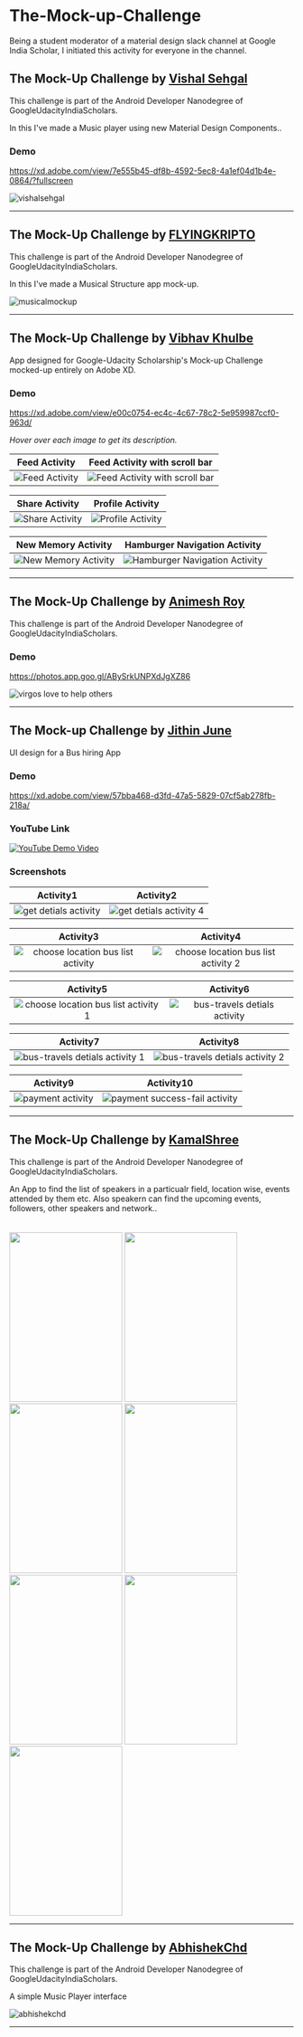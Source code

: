 # The-Mock-up-Challenge
Being a student moderator of a material design slack channel at Google India Scholar, I initiated this activity for everyone in the channel.


## The Mock-Up Challenge by [Vishal Sehgal](https://github.com/CoderVishalSehgal/TheMockUpChallenge)
This challenge is part of the Android Developer Nanodegree of GoogleUdacityIndiaScholars.

In this I've made a Music player using new Material Design Components..

### Demo
https://xd.adobe.com/view/7e555b45-df8b-4592-5ec8-4a1ef04d1b4e-0864/?fullscreen

![vishalsehgal](https://user-images.githubusercontent.com/20669217/43050539-f71bb290-8e27-11e8-98a3-3927f26b8c09.png)

---

## The Mock-Up Challenge by [FLYINGKRIPTO](https://github.com/FLYINGKRIPTO/The-Mockup-Challenge-)
This challenge is part of the Android Developer Nanodegree of GoogleUdacityIndiaScholars.

In this I've made a Musical Structure app mock-up.

![musicalmockup](https://user-images.githubusercontent.com/34384226/43235261-ab921d28-909d-11e8-831a-d88fc6e00fce.png)

---

## The Mock-Up Challenge by [Vibhav Khulbe](https://github.com/Kvaibhav01/Material-Memories-app)
App designed for Google-Udacity Scholarship's Mock-up Challenge mocked-up entirely on Adobe XD. 

### Demo
https://xd.adobe.com/view/e00c0754-ec4c-4c67-78c2-5e959987ccf0-963d/

_Hover over each image to get its description._

**Feed Activity**             |  **Feed Activity with scroll bar**
:-------------------------:|:-------------------------:
![Feed Activity](https://i.imgur.com/k86pj2b.jpg "shows all the posts to the user")  |  ![Feed Activity with scroll bar](https://i.imgur.com/Wtfkvtc.jpg "activates when user navigates to the posts")

**Share Activity**            |  **Profile Activity**
:-------------------------:|:-------------------------:
![Share Activity](https://i.imgur.com/G0KNwum.jpg "triggers when user taps on share icon")  |  ![Profile Activity](https://i.imgur.com/9qps6jK.jpg "shows the profile page of the user")

**New Memory Activity**             |  **Hamburger Navigation Activity**
:-------------------------:|:-------------------------:
![New Memory Activity](https://i.imgur.com/YIgUv1W.jpg "allows the user to add a new post")  |  ![Hamburger Navigation Activity](https://i.imgur.com/ehBsZko.jpg "pulls out from the left side on the Feed Activity to show additional features of the app")

---

## The Mock-Up Challenge by [Animesh Roy](https://github.com/animeshroydev/The-Mock-Up-Challenge)
This challenge is part of the Android Developer Nanodegree of GoogleUdacityIndiaScholars.

### Demo
https://photos.app.goo.gl/ABySrkUNPXdJgXZ86

![virgos love to help others](https://user-images.githubusercontent.com/35850688/43308860-c3f8bf04-91a4-11e8-8630-610ff11a54c2.png)

---

## The Mock-up Challenge by [Jithin June](https://github.com/Jithin-Jude/The-Mock-up-Challenge)
UI design for a Bus hiring App

### Demo
https://xd.adobe.com/view/57bba468-d3fd-47a5-5829-07cf5ab278fb-218a/

### YouTube Link
[![YouTube Demo Video](https://img.youtube.com/vi/6vD4h3Np1iI/0.jpg)](https://www.youtube.com/watch?v=6vD4h3Np1iI)

### Screenshots


**Activity1**             |  **Activity2**    
:-------------------------:|:-------------------------:
![get detials activity](https://user-images.githubusercontent.com/20029287/43042845-4ab48e4c-8da4-11e8-8f20-1d617b59e5d2.jpg) | ![get detials activity 4](https://user-images.githubusercontent.com/20029287/43042854-6f18e9fe-8da4-11e8-8111-4968a5c7ffcc.jpg)

**Activity3**             |  **Activity4**    
:-------------------------:|:-------------------------:
![choose location bus list activity](https://user-images.githubusercontent.com/20029287/43042863-a5306e2c-8da4-11e8-8d68-e590477fae9f.jpg) |  ![choose location bus list activity 2](https://user-images.githubusercontent.com/20029287/43042868-b1f48846-8da4-11e8-8a0a-654d6416a8c3.jpg)

**Activity5**             |  **Activity6**    
:-------------------------:|:-------------------------:
![choose location bus list activity 1](https://user-images.githubusercontent.com/20029287/43042874-c1330ae4-8da4-11e8-9821-c6b4e67b827c.jpg) | ![bus-travels detials activity](https://user-images.githubusercontent.com/20029287/43042876-cef20cca-8da4-11e8-9241-49048a15438c.jpg)

**Activity7**             |  **Activity8**    
:-------------------------:|:-------------------------:
![bus-travels detials activity 1](https://user-images.githubusercontent.com/20029287/43042877-d9b66340-8da4-11e8-8d42-cb93867ec7fb.jpg) | ![bus-travels detials activity 2](https://user-images.githubusercontent.com/20029287/43042879-e207af9a-8da4-11e8-97c8-3c2f633a51bc.jpg)

**Activity9**             |  **Activity10**    
:-------------------------:|:-------------------------:
![payment activity](https://user-images.githubusercontent.com/20029287/43042882-f03c70d2-8da4-11e8-800e-3ce33ad77591.jpg) | ![payment success-fail activity](https://user-images.githubusercontent.com/20029287/43042883-f8c7bc3e-8da4-11e8-8461-bc983a17bc43.jpg)

---


## The Mock-Up Challenge by [KamalShree](https://github.com/kamalshree/Speakup)
This challenge is part of the Android Developer Nanodegree of GoogleUdacityIndiaScholars.

An App to find the list of speakers in a particualr field, location wise, events attended by them etc.
Also speakern can find the upcoming events, followers, other speakers and network..
<br/><br/><br/><img src="https://user-images.githubusercontent.com/3199282/43369373-16035d4e-933b-11e8-974d-6f38cff53005.jpg" width="200px" height="300px"/>
<img src="https://user-images.githubusercontent.com/3199282/43369372-137aca80-933b-11e8-9980-b71656bf9c9c.jpg" width="200px" height="300px"/>
<img src="https://user-images.githubusercontent.com/3199282/43369376-19ead838-933b-11e8-845b-0b1f436c4c4f.jpg" width="200px" height="300px"/>
<img src="https://user-images.githubusercontent.com/3199282/43369375-18638ca8-933b-11e8-81ec-d0928a1498f8.jpg" width="200px" height="300px"/>
<img src="https://user-images.githubusercontent.com/3199282/43370319-1c27797a-934b-11e8-86ec-cddf799f671b.jpg" width="200px" height="300px"/>
<img src="https://user-images.githubusercontent.com/3199282/43422691-8716a314-9418-11e8-90b2-05c0a6237f7b.jpg" width="200px" height="300px"/>
<img src="https://user-images.githubusercontent.com/3199282/43422694-890e3984-9418-11e8-8b2c-a57591af808a.jpg" width="200px" height="300px"/>

---

## The Mock-Up Challenge by [AbhishekChd](https://github.com/AbhishekChd/MockUpChallenge)
This challenge is part of the Android Developer Nanodegree of GoogleUdacityIndiaScholars.

A simple Music Player interface

![abhishekchd](https://ibb.co/iGTHMK)
 
---
